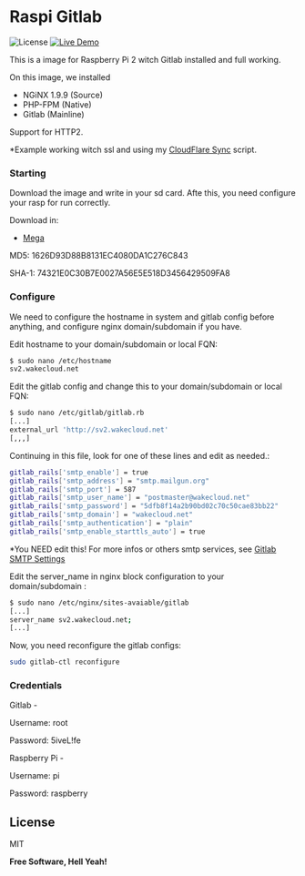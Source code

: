 # Raspi Gitlab
![License](https://img.shields.io/badge/license-MIT-blue.svg?style=flat-square)
[![Live Demo](https://img.shields.io/badge/demo-online-green.svg?style=flat-square)](http://sv2.wakecloud.net)

This is a image for Raspberry Pi 2 witch Gitlab installed and full working.

On this image, we installed

  - NGiNX 1.9.9 (Source)
  - PHP-FPM (Native)
  - Gitlab (Mainline)

Support for HTTP2.
 
 *Example working witch ssl and using my [CloudFlare Sync] script.

### Starting
Download the image and write in your sd card.
Afte this, you need configure your rasp for run correctly.

Download in:
* [Mega]

MD5: 1626D93D88B8131EC4080DA1C276C843

SHA-1: 74321E0C30B7E0027A56E5E518D3456429509FA8

### Configure

We need to configure the hostname in system and gitlab config before anything, and configure nginx domain/subdomain if you have.

Edit hostname to your domain/subdomain or local FQN:
```sh
$ sudo nano /etc/hostname
sv2.wakecloud.net
```

Edit the gitlab config and change this to your domain/subdomain or local FQN:
```sh
$ sudo nano /etc/gitlab/gitlab.rb
[...]
external_url 'http://sv2.wakecloud.net'
[,,,]
```

Continuing in this file, look for one of these lines and edit as needed.:
```sh
gitlab_rails['smtp_enable'] = true
gitlab_rails['smtp_address'] = "smtp.mailgun.org"
gitlab_rails['smtp_port'] = 587
gitlab_rails['smtp_user_name'] = "postmaster@wakecloud.net"
gitlab_rails['smtp_password'] = "5dfb8f14a2b90bd02c70c50cae83bb22"
gitlab_rails['smtp_domain'] = "wakecloud.net"
gitlab_rails['smtp_authentication'] = "plain"
gitlab_rails['smtp_enable_starttls_auto'] = true
```
*You NEED edit this! For more infos or others smtp services, see [Gitlab SMTP Settings]

Edit the server_name in nginx block configuration to your domain/subdomain :
```sh
$ sudo nano /etc/nginx/sites-avaiable/gitlab
[...]
server_name sv2.wakecloud.net;
[...]
```
Now, you need reconfigure the gitlab configs:
```sh
sudo gitlab-ctl reconfigure
```

### Credentials

Gitlab -

Username: root 

Password: 5iveL!fe


Raspberry Pi -

Username: pi

Password: raspberry

License
----

MIT


**Free Software, Hell Yeah!**


   [CloudFlare Sync]: <https://github.com/lucawen/flaresync>
   [Mega]: <https://github.com/lucawen/flaresync>
   [Gitlab SMTP Settings]: <https://gitlab.com/gitlab-org/omnibus-gitlab/blob/master/doc/settings/smtp.md>


